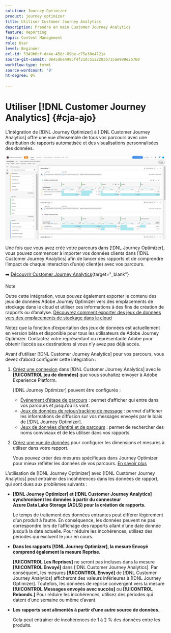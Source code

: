 ```yaml
---
solution: Journey Optimizer
product: journey optimizer
title: Utiliser Customer Journey Analytics
description: Prendre en main Customer Journey Analytics
feature: Reporting
topic: Content Management
role: User
level: Beginner
exl-id: 5349b0cf-da4e-458c-89be-c75a38e4721a
source-git-commit: 0e45d6e4995f4f21dc5122203b715ae999e2b760
workflow-type: tm+mt
source-wordcount: '0'
ht-degree: 0%

---
```


# Utiliser [!DNL Customer Journey Analytics] {#cja-ajo}


L’intégration de [!DNL Journey Optimizer] à [!DNL Customer Journey Analytics] offre une vue d’ensemble de tous vos parcours avec une distribution de rapports automatisée et des visualisations personnalisées des données.

![](assets/cja.png)

Une fois que vous avez créé votre parcours dans [!DNL Journey Optimizer], vous pouvez commencer à importer vos données clients dans [!DNL Customer Journey Analytics] afin de lancer des rapports et de comprendre l’impact de chaque interaction d’un(e) client(e) avec vos parcours.

➡️ [Découvrir Customer Journey Analytics](https://experienceleague.adobe.com/docs/analytics-platform/using/cja-landing.html?lang=fr){target="_blank"}

>[!NOTE]
>
>Outre cette intégration, vous pouvez également exporter le contenu des jeux de données Adobe Journey Optimizer vers des emplacements de stockage dans le cloud et utiliser ces informations à des fins de création de rapports ou d’analyse. [Découvrez comment exporter des jeux de données vers des emplacements de stockage dans le cloud](../data/export-datasets.md)
>
>Notez que la fonction d’exportation des jeux de données est actuellement en version bêta et disponible pour tous les utilisateurs de Adobe Journey Optimizer. Contactez votre représentant ou représentante Adobe pour obtenir l’accès aux destinations si vous n’y avez pas déjà accès.

Avant d’utiliser [!DNL Customer Journey Analytics] pour vos parcours, vous devez d’abord configurer cette intégration :

1. [Créez une connexion](https://experienceleague.adobe.com/docs/analytics-platform/using/cja-connections/create-connection.html?lang=fr) dans [!DNL Customer Journey Analytics] avec le **[!UICONTROL jeu de données]** que vous souhaitez envoyer à Adobe Experience Platform.

   [!DNL Journey Optimizer] peuvent être configurés :
   * [Événement d’étape de parcours](../data/datasets-query-examples.md#journey-step-event) : permet d’afficher qui entre dans vos parcours et jusqu’où ils vont.
   * [Jeux de données de retour/tracking de message](../data/datasets-query-examples.md#message-feedback-event-dataset) : permet d’afficher les informations de diffusion sur vos messages envoyés par le biais de [!DNL Journey Optimizer].
   * [Jeux de données d’entité et de parcours](../data/datasets-query-examples.md#entity-dataset) : permet de rechercher des noms conviviaux et de les utiliser dans vos rapports.

1. [Créez une vue de données](https://experienceleague.adobe.com/docs/analytics-platform/using/cja-dataviews/create-dataview.html?lang=fr) pour configurer les dimensions et mesures à utiliser dans votre rapport.

   Vous pouvez créer des mesures spécifiques dans Journey Optimizer pour mieux refléter les données de vos parcours. [En savoir plus](https://experienceleague.adobe.com/docs/analytics-platform/using/integrations/ajo.html?lang=fr#configure-the-data-view-to-accommodate-journey-optimizer-dimensions-and-metrics)

L’utilisation de [!DNL Journey Optimizer] avec [!DNL Customer Journey Analytics] peut entraîner des incohérences dans les données de rapport, qui sont dues aux problèmes suivants :

* **[!DNL Journey Optimizer] et [!DNL Customer Journey Analytics] synchronisent les données à partir du connecteur Azure Data Lake Storage (ADLS) pour la création de rapports.**

   Le temps de traitement des données entrantes peut différer légèrement d’un produit à l’autre. En conséquence, les données peuvent ne pas correspondre lors de l’affichage des rapports allant d’une date donnée jusqu’à la date actuelle. Pour réduire les incohérences, utilisez des périodes qui excluent le jour en cours.

* **Dans les rapports [!DNL Journey Optimizer], la mesure Envoyé comprend également la mesure Reprise.**

   **[!UICONTROL Les Reprises]** ne seront pas incluses dans la mesure **[!UICONTROL Envoyé]** dans [!DNL Customer Journey Analytics]. Par conséquent, les mesures **[!UICONTROL Envoyé]** de [!DNL Customer Journey Analytics] afficheront des valeurs inférieures à [!DNL Journey Optimizer]. Toutefois, les données de reprise convergent vers la mesure **[!UICONTROL Messages envoyés avec succès]** ou **[!UICONTROL Rebonds.]**
Pour réduire les incohérences, utilisez des périodes qui datent d’une semaine ou même d’avant.

* **Les rapports sont alimentés à partir d’une autre source de données.**

   Cela peut entraîner de incohérences de 1 à 2 % des données entre les produits. 
